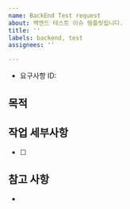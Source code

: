 ```yaml
---
name: BackEnd Test request
about: 백엔드 테스트 이슈 템플릿입니다.
title: ''
labels: backend, test
assignees: ''

---
```


- 요구사항 ID: 
## 목적
> 

## 작업 세부사항
- [ ] 

## 참고 사항
-
